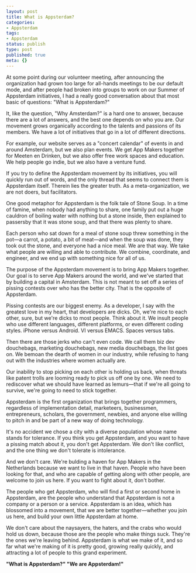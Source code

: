 ```yaml
---
layout: post
title: What is Appsterdam?
categories:
- Appsterdam
tags:
- Appsterdam
status: publish
type: post
published: true
meta: {}
---
```

At some point during our volunteer meeting, after announcing the organization had grown too large for all-hands meetings to be our default mode, and after people had broken into groups to work on our Summer of Appsterdam initiatives, I had a really good conversation about that most basic of questions: "What is Appsterdam?"

It, like the question, "Why Amsterdam?" is a hard one to answer, because there are a lot of answers, and the best one depends on who you are. Our movement grows organically according to the talents and passions of its members. We have a lot of initiatives that go in a lot of different directions.

For example, our website serves as a "concert calendar" of events in and around Amsterdam, but we also plan events. We get App Makers together for Meeten en Drinken, but we also offer free work spaces and education. We help people go indie, but we also have a venture fund.

If you try to define the Appsterdam movement by its initiatives, you will quickly run out of words, and the only thread that seems to connect them is Appsterdam itself. Therein lies the greater truth. As a meta-organization, we are not doers, but facilitators.

One good metaphor for Appsterdam is the folk tale of Stone Soup. In a time of famine, when nobody had anything to share, one family put out a huge cauldron of boiling water with nothing but a stone inside, then explained to passersby that it was stone soup, and that there was plenty to share.

Each person who sat down for a meal of stone soup threw something in the pot—a carrot, a potato, a bit of meat—and when the soup was done, they took out the stone, and everyone had a nice meal. We are that way. We take what people are willing and able to contribute. We combine, coordinate, and engineer, and we end up with something nice for all of us.

The purpose of the Appsterdam movement is to bring App Makers together. Our goal is to serve App Makers around the world, and we've started that by building a capital in Amsterdam. This is not meant to set off a series of pissing contests over who has the better city. That is the opposite of Appsterdam.

Pissing contests are our biggest enemy. As a developer, I say with the greatest love in my heart, that developers are dicks. Oh, we're nice to each other, sure, but we're dicks to most people. Think about it. We insult people who use different languages, different platforms, or even different coding styles. iPhone versus Android. VI versus EMACS. Spaces versus tabs.

Then there are those jerks who can't even code. We call them biz dev douchebags, marketing douchebags, new media douchebags, the list goes on. We bemoan the dearth of women in our industry, while refusing to hang out with the industries where women actually are. 

Our inability to stop picking on each other is holding us back, when threats like patent trolls are looming ready to pick us off one by one. We need to rediscover what we should have learned as lemurs—that if we're all going to survive, we're going to need to stick together.

Appsterdam is the first organization that brings together programmers, regardless of implementation detail, marketeers, businessmen, entrepreneurs, scholars, the government, newbies, and anyone else willing to pitch in and be part of a new way of doing technology.

It's no accident we chose a city with a diverse population whose name stands for tolerance. If you think you get Appsterdam, and you want to have a pissing match about it, you don't get Appsterdam. We don't like conflict, and the one thing we don't tolerate is intolerance.

And we don't care. We're bulding a haven for App Makers in the Netherlands because we want to live in that haven. People who have been looking for that, and who are capable of getting along with other people, are welcome to join us here. If you want to fight about it, don't bother.

The people who get Appsterdam, who will find a first or second home in Appsterdam, are the people who understand that Appsterdam is not a company or a person or a service. Appsterdam is an idea, which has blossomed into a movement, that we are better together—whether you join us here, and build your own little Appsterdam at home.

We don't care about the naysayers, the haters, and the crabs who would hold us down, because those are the people who make things suck. They're the ones we're leaving behind. Appsterdam is what we make of it, and so far what we're making of it is pretty good, growing really quickly, and attracting a lot of people to this grand experiment. 

<strong>"What is Appsterdam?" "We are Appsterdam!"</strong>
